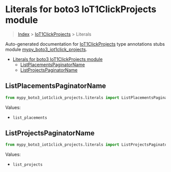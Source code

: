 # Literals for boto3 IoT1ClickProjects module

> [Index](..) > [IoT1ClickProjects](.) > Literals

Auto-generated documentation for
[IoT1ClickProjects](https://boto3.amazonaws.com/v1/documentation/api/1.17.72/reference/services/iot1click-projects.html#IoT1ClickProjects)
type annotations stubs module
[mypy_boto3_iot1click_projects](https://pypi.org/project/mypy-boto3-iot1click-projects/).

- [Literals for boto3 IoT1ClickProjects module](#literals-for-boto3-iot1clickprojects-module)
  - [ListPlacementsPaginatorName](#listplacementspaginatorname)
  - [ListProjectsPaginatorName](#listprojectspaginatorname)

## ListPlacementsPaginatorName

```python
from mypy_boto3_iot1click_projects.literals import ListPlacementsPaginatorName
```

Values:

- `list_placements`

## ListProjectsPaginatorName

```python
from mypy_boto3_iot1click_projects.literals import ListProjectsPaginatorName
```

Values:

- `list_projects`
